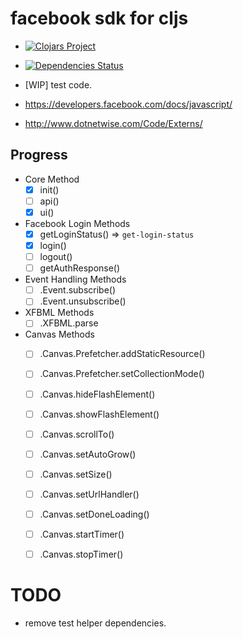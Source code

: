 
# facebook sdk for cljs

* [![Clojars Project](http://clojars.org/fb-sdk-cljs/latest-version.svg)](http://clojars.org/fb-sdk-cljs)

* [![Dependencies Status](http://jarkeeper.com/netpyoung/fb-sdk-cljs/status.png)](http://jarkeeper.com/netpyoung/fb-sdk-cljs)

* [WIP] test code.

* https://developers.facebook.com/docs/javascript/
* http://www.dotnetwise.com/Code/Externs/

## Progress

* Core Method
  - [x] init()
  - [ ] api()
  - [x] ui()

* Facebook Login Methods
  - [x] getLoginStatus() => `get-login-status`
  - [x] login()
  - [ ] logout()
  - [ ] getAuthResponse()

* Event Handling Methods
  - [ ] .Event.subscribe()
  - [ ] .Event.unsubscribe()

* XFBML Methods
  - [ ] .XFBML.parse

* Canvas Methods
  - [ ] .Canvas.Prefetcher.addStaticResource()
  - [ ] .Canvas.Prefetcher.setCollectionMode()
  - [ ] .Canvas.hideFlashElement()
  - [ ] .Canvas.showFlashElement()
  - [ ] .Canvas.scrollTo()
  - [ ] .Canvas.setAutoGrow()
  - [ ] .Canvas.setSize()
  - [ ] .Canvas.setUrlHandler()
  - [ ] .Canvas.setDoneLoading()
  - [ ] .Canvas.startTimer()
  - [ ] .Canvas.stopTimer()


# TODO
* remove test helper dependencies.
